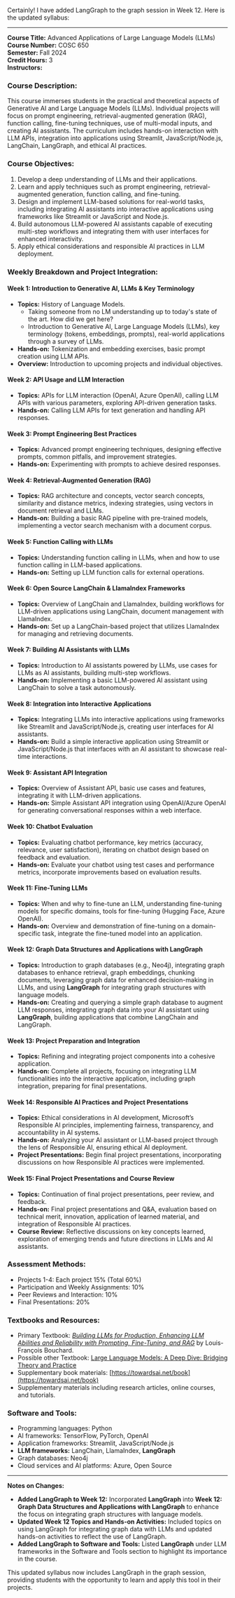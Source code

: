 Certainly! I have added LangGraph to the graph session in Week 12. Here is the updated syllabus:

---

**Course Title:** Advanced Applications of Large Language Models (LLMs)  
**Course Number:** COSC 650  
**Semester:** Fall 2024  
**Credit Hours:** 3  
**Instructors:**

### **Course Description:**  
This course immerses students in the practical and theoretical aspects of Generative AI and Large Language Models (LLMs). Individual projects will focus on prompt engineering, retrieval-augmented generation (RAG), function calling, fine-tuning techniques, use of multi-modal inputs, and creating AI assistants. The curriculum includes hands-on interaction with LLM APIs, integration into applications using Streamlit, JavaScript/Node.js, LangChain, LangGraph, and ethical AI practices.

### **Course Objectives:**  
1. Develop a deep understanding of LLMs and their applications.
2. Learn and apply techniques such as prompt engineering, retrieval-augmented generation, function calling, and fine-tuning.
3. Design and implement LLM-based solutions for real-world tasks, including integrating AI assistants into interactive applications using frameworks like Streamlit or JavaScript and Node.js.
4. Build autonomous LLM-powered AI assistants capable of executing multi-step workflows and integrating them with user interfaces for enhanced interactivity.
5. Apply ethical considerations and responsible AI practices in LLM deployment.

### **Weekly Breakdown and Project Integration:**

#### **Week 1: Introduction to Generative AI, LLMs & Key Terminology**
- **Topics:** History of Language Models.
  - Taking someone from no LM understanding up to today's state of the art. How did we get here?
  - Introduction to Generative AI, Large Language Models (LLMs), key terminology (tokens, embeddings, prompts), real-world applications through a survey of LLMs.
- **Hands-on:** Tokenization and embedding exercises, basic prompt creation using LLM APIs.
- **Overview:** Introduction to upcoming projects and individual objectives.

#### **Week 2: API Usage and LLM Interaction**
- **Topics:** APIs for LLM interaction (OpenAI, Azure OpenAI), calling LLM APIs with various parameters, exploring API-driven generation tasks.
- **Hands-on:** Calling LLM APIs for text generation and handling API responses.

#### **Week 3: Prompt Engineering Best Practices**
- **Topics:** Advanced prompt engineering techniques, designing effective prompts, common pitfalls, and improvement strategies.
- **Hands-on:** Experimenting with prompts to achieve desired responses.

#### **Week 4: Retrieval-Augmented Generation (RAG)**
- **Topics:** RAG architecture and concepts, vector search concepts, similarity and distance metrics, indexing strategies, using vectors in document retrieval and LLMs.
- **Hands-on:** Building a basic RAG pipeline with pre-trained models, implementing a vector search mechanism with a document corpus.

#### **Week 5: Function Calling with LLMs**
- **Topics:** Understanding function calling in LLMs, when and how to use function calling in LLM-based applications.
- **Hands-on:** Setting up LLM function calls for external operations.

#### **Week 6: Open Source LangChain & LlamaIndex Frameworks**
- **Topics:** Overview of LangChain and LlamaIndex, building workflows for LLM-driven applications using LangChain, document management with LlamaIndex.
- **Hands-on:** Set up a LangChain-based project that utilizes LlamaIndex for managing and retrieving documents.

#### **Week 7: Building AI Assistants with LLMs**
- **Topics:** Introduction to AI assistants powered by LLMs, use cases for LLMs as AI assistants, building multi-step workflows.
- **Hands-on:** Implementing a basic LLM-powered AI assistant using LangChain to solve a task autonomously.

#### **Week 8: Integration into Interactive Applications**
- **Topics:** Integrating LLMs into interactive applications using frameworks like Streamlit and JavaScript/Node.js, creating user interfaces for AI assistants.
- **Hands-on:** Build a simple interactive application using Streamlit or JavaScript/Node.js that interfaces with an AI assistant to showcase real-time interactions.

#### **Week 9: Assistant API Integration**
- **Topics:** Overview of Assistant API, basic use cases and features, integrating it with LLM-driven applications.
- **Hands-on:** Simple Assistant API integration using OpenAI/Azure OpenAI for generating conversational responses within a web interface.

#### **Week 10: Chatbot Evaluation**
- **Topics:** Evaluating chatbot performance, key metrics (accuracy, relevance, user satisfaction), iterating on chatbot design based on feedback and evaluation.
- **Hands-on:** Evaluate your chatbot using test cases and performance metrics, incorporate improvements based on evaluation results.

#### **Week 11: Fine-Tuning LLMs**
- **Topics:** When and why to fine-tune an LLM, understanding fine-tuning models for specific domains, tools for fine-tuning (Hugging Face, Azure OpenAI).
- **Hands-on:** Overview and demonstration of fine-tuning on a domain-specific task, integrate the fine-tuned model into an application.

#### **Week 12: Graph Data Structures and Applications with LangGraph**
- **Topics:** Introduction to graph databases (e.g., Neo4j), integrating graph databases to enhance retrieval, graph embeddings, chunking documents, leveraging graph data for enhanced decision-making in LLMs, and using **LangGraph** for integrating graph structures with language models.
- **Hands-on:** Creating and querying a simple graph database to augment LLM responses, integrating graph data into your AI assistant using **LangGraph**, building applications that combine LangChain and LangGraph.

#### **Week 13: Project Preparation and Integration**
- **Topics:** Refining and integrating project components into a cohesive application.
- **Hands-on:** Complete all projects, focusing on integrating LLM functionalities into the interactive application, including graph integration, preparing for final presentations.

#### **Week 14: Responsible AI Practices and Project Presentations**
- **Topics:** Ethical considerations in AI development, Microsoft’s Responsible AI principles, implementing fairness, transparency, and accountability in AI systems.
- **Hands-on:** Analyzing your AI assistant or LLM-based project through the lens of Responsible AI, ensuring ethical AI deployment.
- **Project Presentations:** Begin final project presentations, incorporating discussions on how Responsible AI practices were implemented.

#### **Week 15: Final Project Presentations and Course Review**
- **Topics:** Continuation of final project presentations, peer review, and feedback.
- **Hands-on:** Final project presentations and Q&A, evaluation based on technical merit, innovation, application of learned material, and integration of Responsible AI practices.
- **Course Review:** Reflective discussions on key concepts learned, exploration of emerging trends and future directions in LLMs and AI assistants.

### **Assessment Methods:**  
- Projects 1-4: Each project 15% (Total 60%)  
- Participation and Weekly Assignments: 10%  
- Peer Reviews and Interaction: 10%  
- Final Presentations: 20%  

### **Textbooks and Resources:**  
- Primary Textbook: *[Building LLMs for Production, Enhancing LLM Abilities and Reliability with Prompting, Fine-Tuning, and RAG](https://learning.oreilly.com/library/view/building-llms-for/9798324731472/titlepage.xhtml)* by Louis-François Bouchard.
- Possible other Textbook: [Large Language Models: A Deep Dive: Bridging Theory and Practice](https://www.amazon.com/Large-Language-Models-Bridging-Practice/dp/3031656466)
- Supplementary book materials: [https://towardsai.net/book](https://towardsai.net/book)
- Supplementary materials including research articles, online courses, and tutorials.  

### **Software and Tools:**  
- Programming languages: Python  
- AI frameworks: TensorFlow, PyTorch, OpenAI  
- Application frameworks: Streamlit, JavaScript/Node.js  
- **LLM frameworks:** LangChain, LlamaIndex, **LangGraph**  
- Graph databases: Neo4j  
- Cloud services and AI platforms: Azure, Open Source  

---

**Notes on Changes:**

- **Added LangGraph to Week 12:** Incorporated **LangGraph** into **Week 12: Graph Data Structures and Applications with LangGraph** to enhance the focus on integrating graph structures with language models.
- **Updated Week 12 Topics and Hands-on Activities:** Included topics on using LangGraph for integrating graph data with LLMs and updated hands-on activities to reflect the use of LangGraph.
- **Added LangGraph to Software and Tools:** Listed **LangGraph** under LLM frameworks in the Software and Tools section to highlight its importance in the course.
  
This updated syllabus now includes LangGraph in the graph session, providing students with the opportunity to learn and apply this tool in their projects.